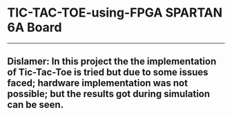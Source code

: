 # TIC-TAC-TOE-using-FPGA SPARTAN 6A Board
-----
Dislamer: In this project the the implementation of Tic-Tac-Toe is tried but due to some issues faced; hardware implementation was not possible; but the results got during simulation can be seen.
-----
